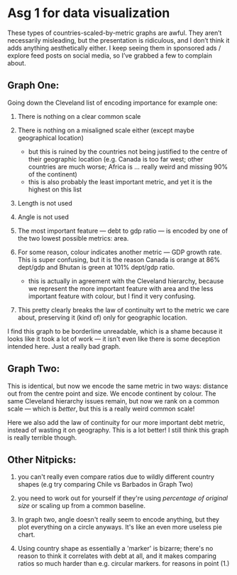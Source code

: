 # Asg 1 for data visualization 

These types of countries-scaled-by-metric graphs are awful. They aren’t necessarily misleading, but the presentation is ridiculous, and I don’t think it adds anything aesthetically either. I keep seeing them in sponsored ads / explore feed posts on social media, so I’ve grabbed a few to complain about.

## Graph One:



Going down the Cleveland list of encoding importance for example one:

1. There is nothing on a clear common scale 
2. There is nothing on a misaligned scale either (except maybe geographical location)
	- but this is ruined by the countries not being justified to the centre of their geographic location 		(e.g. Canada is too far west; other countries are much worse; Africa is … really weird and missing 90% of the continent)
	- this is also probably the least important metric, and yet it is the highest on this list
3.  Length is not used
4.  Angle is not used
5. The most important feature — debt to gdp ratio — is encoded by one of the two lowest possible metrics:              area.

6. For some reason, colour indicates another metric — GDP growth rate. This is super confusing, but it is the reason Canada is orange at 86% dept/gdp and Bhutan is green at 101% dept/gdp ratio. 
	 - this is actually in agreement with the Cleveland hierarchy, because we represent the more important feature with area and the less important feature with colour, but I find it very confusing. 

7. This pretty clearly breaks the law of continuity wrt to the metric we care about, preserving it (kind of) only for geographic location.

I find this graph to be borderline unreadable, which is a shame because it looks like it took a lot of work — it isn't even like there is some deception intended here. Just a really bad graph. 


## Graph Two:

This is identical, but now we encode the same metric in two ways: distance out from the centre point and size. We encode continent by colour. The same Cleveland hierarchy issues remain, but now we rank on a common scale — which is _better_, but this is a really weird common scale!

Here we also add the law of continuity for our more important debt metric, instead of wasting it on geography. This is a lot better! I still think this graph is really terrible though. 

## Other Nitpicks:

1. you can't really even compare ratios due to wildly different country shapes (e.g try comparing Chile vs Barbados in Graph Two)

2. you need to work out for yourself if they're using _percentage of original size_ or scaling up from a common baseline.

3. In graph two, angle doesn't really seem to encode anything, but they plot everything on a circle anyways. It's like an even more useless pie chart. 

4. Using country shape as essentially a 'marker' is bizarre; there's no reason to think it correlates with debt at all, and it makes comparing ratios so much harder than e.g. circular markers. for reasons in point (1.)



